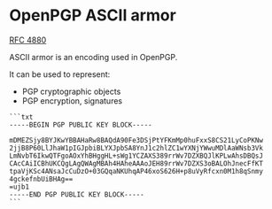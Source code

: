 # OpenPGP ASCII armor

[RFC 4880](https://datatracker.ietf.org/doc/html/rfc4880)

ASCII armor is an encoding used in OpenPGP.

It can be used to represent:
* PGP cryptographic objects
* PGP encryption, signatures

~~~admonish example
```txt
-----BEGIN PGP PUBLIC KEY BLOCK-----

mDMEZSjy8BYJKwYBBAHaRw8BAQdA90Fe3DSjPtYFKmMp0huFxxS8CS21LyCoPKNw
2jjB8P60LlJhaW1pIGJpbiBLYXJpbSA8YnJ1c2hlZC1wYXNjYWwuMDlAaWNsb3Vk
LmNvbT6IkwQTFgoAOxYhBHggHL+sWg1YCZAXS389rrWv7DZXBQJlKPLwAhsDBQsJ
CAcCAiICBhUKCQgLAgQWAgMBAh4HAheAAAoJEH89rrWv7DZXS3oBALOhJnecFfKT
tpaVjKSc4ANsaJcCuDzO+03GQqaNKUhqAP46xoS626H+p8uVyRfcxn0M1h8qSnmy
4gckefnbUiBHAg==
=ujb1
-----END PGP PUBLIC KEY BLOCK-----
```
~~~

